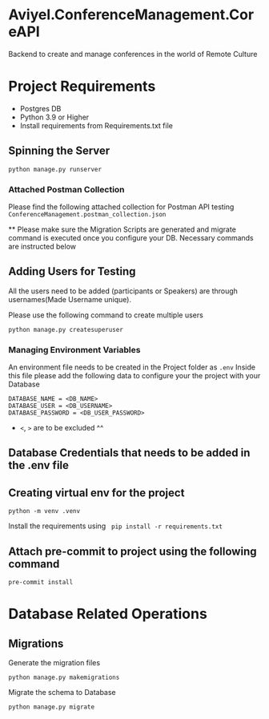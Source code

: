# Aviyel.ConferenceManagement.CoreAPI

Backend to create and manage conferences in the world of Remote Culture

# Project Requirements

- Postgres DB
- Python 3.9 or Higher
- Install requirements from Requirements.txt file

## Spinning the Server

`python manage.py runserver`

### Attached Postman Collection

Please find the following attached collection for Postman API testing
`ConferenceManagement.postman_collection.json `

\*\* Please make sure the Migration Scripts are generated and migrate command is executed once you configure your DB. Necessary commands are instructed below

## Adding Users for Testing

All the users need to be added (participants or Speakers) are through usernames(Made Username unique).

Please use the following command to create multiple users

`python manage.py createsuperuser`

### Managing Environment Variables

An environment file needs to be created in the Project folder as `.env`
Inside this file please add the following data to configure your the project with your Database

```
DATABASE_NAME = <DB_NAME>
DATABASE_USER = <DB_USERNAME>
DATABASE_PASSWORD = <DB_USER_PASSWORD>
```

- `<`, `>` are to be excluded ^^

## Database Credentials that needs to be added in the .env file

## Creating virtual env for the project

`python -m venv .venv`

Install the requirements using ` pip install -r requirements.txt`

## Attach pre-commit to project using the following command

`pre-commit install`

# Database Related Operations

## Migrations

Generate the migration files

`python manage.py makemigrations`

Migrate the schema to Database

`python manage.py migrate`
